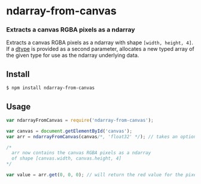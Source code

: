ndarray-from-canvas
===================
### Extracts a canvas RGBA pixels as a ndarray

Extracts a canvas RGBA pixels as a ndarray with shape `[width, height, 4]`. If a [dtype](https://github.com/shama/dtype) is provided as a second parameter, allocates a new typed array of the given type for use as the ndarray underlying data.

Install
-------

```bash
$ npm install ndarray-from-canvas
```

Usage
-----

```javascript
var ndarrayFromCanvas = require('ndarray-from-canvas');

var canvas = document.getElementById('canvas');
var arr = ndarrayFromCanvas(canvas/*, 'float32' */); // takes an optional dtype as a second parameter

/*
  arr now contains the canvas RGBA pixels as a ndarray 
  of shape [canvas.width, canvas.height, 4]
*/

var value = arr.get(0, 0, 0); // will return the red value for the pixel of coordinates [0, 0].
```